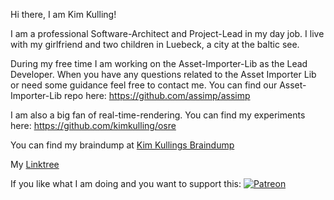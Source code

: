 Hi there, I am Kim Kulling!

I am a professional Software-Architect and Project-Lead in my day job. I live with my girlfriend and two children in Luebeck, a city at the baltic see.

During my free time I am working on the Asset-Importer-Lib as the Lead Developer. When you have any questions related to the Asset Importer Lib or need some guidance feel free to contact me. You can find our Asset-Importer-Lib repo here: https://github.com/assimp/assimp

I am also a big fan of real-time-rendering. You can find my experiments here: https://github.com/kimkulling/osre

You can find my braindump at [Kim Kullings Braindump](https://github.com/kimkulling/kims_brain_dump)

My [Linktree](https://linktr.ee/kimkulling)

If you like what I am doing and you want to support this: [![Patreon](https://cloud.githubusercontent.com/assets/8225057/5990484/70413560-a9ab-11e4-8942-1a63607c0b00.png)](http://www.patreon.com/assimp)

